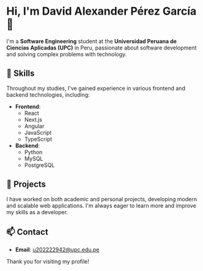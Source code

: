 # Hi, I'm David Alexander Pérez García 👋

I'm a **Software Engineering** student at the **Universidad Peruana de Ciencias Aplicadas (UPC)** in Peru, passionate about software development and solving complex problems with technology.

## 🔧 Skills

Throughout my studies, I've gained experience in various frontend and backend technologies, including:

- **Frontend**:
  - React
  - Next.js
  - Angular
  - JavaScript
  - TypeScript
- **Backend**:
  - Python
  - MySQL
  - PostgreSQL

## 🚀 Projects

I have worked on both academic and personal projects, developing modern and scalable web applications. I'm always eager to learn more and improve my skills as a developer.

## 📫 Contact

- **Email**: [u202222942@upc.edu.pe](mailto:u202222942@upc.edu.pe)
  
Thank you for visiting my profile!
